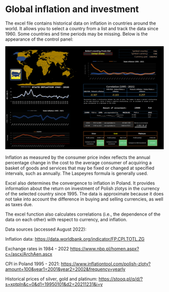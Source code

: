 # Global inflation and investment

The excel file contains historical data on inflation in countries around the world. It allows you to select a country from a list and track the data since 1960. Some countries and time periods may be missing.
Below is the appearance of the control panel:

![Dashboard](dashboard.png)

Inflation as measured by the consumer price index reflects the annual percentage change in the cost to the average consumer of acquiring a basket of goods and services that may be fixed or changed at specified intervals, such as annually. The Laspeyres formula is generally used.

Excel also determines the convergence to inflation in Poland. It provides information about the return on investment of Polish zlotys in the currency of the selected country since 1995. The data is approximate because it does not take into account the difference in buying and selling currencies, as well as taxes due. 

The excel function also calculates correlations (i.e., the dependence of the data on each other) with respect to currency, and inflation.

Data sources (accessed August 2022):

Inflation data:
https://data.worldbank.org/indicator/FP.CPI.TOTL.ZG

Exchange rates in 1984 - 2022
https://www.nbp.pl/homen.aspx?c=/ascx/ArchAen.ascx

CPI in Poland 1995 - 2021:
https://www.inflationtool.com/polish-zloty?amount=100&year1=2001&year2=2002&frequency=yearly

Historical prices of silver, gold and platinum:
https://stooq.pl/q/d/?s=xptpln&c=0&d1=19950101&d2=20211231&i=y
